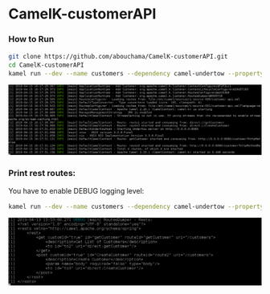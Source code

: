 # CamelK-customerAPI

### How to Run

```sh
git clone https://github.com/abouchama/CamelK-customerAPI.git
cd CamelK-customerAPI
kamel run --dev --name customers --dependency camel-undertow --property camel.rest.port=8080 --open-api customer-api.json customer-api.xml
```

![Camel K Routes started](images/CamelK_Routes_Started.png "Camel-k Routes started")

### Print rest routes:

You have to enable DEBUG logging level:

```sh
kamel run --dev --name customers --dependency camel-undertow --property camel.rest.port=8080 --open-api customer-api.json --logging-level org.apache.camel.k=DEBUG customer-api.xml
```

![Camel K Rests Routes](images/CamelK-Rests.png "Camel-k Rests Routes")
